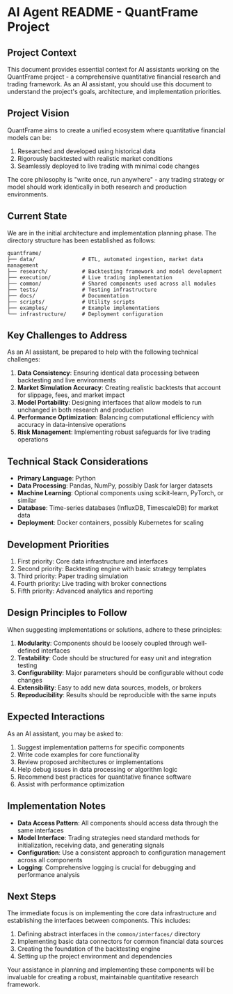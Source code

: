 # AI Agent README - QuantFrame Project

## Project Context

This document provides essential context for AI assistants working on the QuantFrame project - a comprehensive quantitative financial research and trading framework. As an AI assistant, you should use this document to understand the project's goals, architecture, and implementation priorities.

## Project Vision

QuantFrame aims to create a unified ecosystem where quantitative financial models can be:

1. Researched and developed using historical data
2. Rigorously backtested with realistic market conditions
3. Seamlessly deployed to live trading with minimal code changes

The core philosophy is "write once, run anywhere" - any trading strategy or model should work identically in both research and production environments.

## Current State

We are in the initial architecture and implementation planning phase. The directory structure has been established as follows:

```
quantframe/
├── data/               # ETL, automated ingestion, market data management
├── research/           # Backtesting framework and model development
├── execution/          # Live trading implementation
├── common/             # Shared components used across all modules
├── tests/              # Testing infrastructure
├── docs/               # Documentation
├── scripts/            # Utility scripts
├── examples/           # Example implementations
└── infrastructure/     # Deployment configuration
```

## Key Challenges to Address

As an AI assistant, be prepared to help with the following technical challenges:

1. **Data Consistency**: Ensuring identical data processing between backtesting and live environments
2. **Market Simulation Accuracy**: Creating realistic backtests that account for slippage, fees, and market impact
3. **Model Portability**: Designing interfaces that allow models to run unchanged in both research and production
4. **Performance Optimization**: Balancing computational efficiency with accuracy in data-intensive operations
5. **Risk Management**: Implementing robust safeguards for live trading operations

## Technical Stack Considerations

- **Primary Language**: Python
- **Data Processing**: Pandas, NumPy, possibly Dask for larger datasets
- **Machine Learning**: Optional components using scikit-learn, PyTorch, or similar
- **Database**: Time-series databases (InfluxDB, TimescaleDB) for market data
- **Deployment**: Docker containers, possibly Kubernetes for scaling

## Development Priorities

1. First priority: Core data infrastructure and interfaces
2. Second priority: Backtesting engine with basic strategy templates
3. Third priority: Paper trading simulation
4. Fourth priority: Live trading with broker connections
5. Fifth priority: Advanced analytics and reporting

## Design Principles to Follow

When suggesting implementations or solutions, adhere to these principles:

1. **Modularity**: Components should be loosely coupled through well-defined interfaces
2. **Testability**: Code should be structured for easy unit and integration testing
3. **Configurability**: Major parameters should be configurable without code changes
4. **Extensibility**: Easy to add new data sources, models, or brokers
5. **Reproducibility**: Results should be reproducible with the same inputs

## Expected Interactions

As an AI assistant, you may be asked to:

1. Suggest implementation patterns for specific components
2. Write code examples for core functionality
3. Review proposed architectures or implementations
4. Help debug issues in data processing or algorithm logic
5. Recommend best practices for quantitative finance software
6. Assist with performance optimization

## Implementation Notes

- **Data Access Pattern**: All components should access data through the same interfaces
- **Model Interface**: Trading strategies need standard methods for initialization, receiving data, and generating signals
- **Configuration**: Use a consistent approach to configuration management across all components
- **Logging**: Comprehensive logging is crucial for debugging and performance analysis

## Next Steps

The immediate focus is on implementing the core data infrastructure and establishing the interfaces between components. This includes:

1. Defining abstract interfaces in the `common/interfaces/` directory
2. Implementing basic data connectors for common financial data sources
3. Creating the foundation of the backtesting engine
4. Setting up the project environment and dependencies

Your assistance in planning and implementing these components will be invaluable for creating a robust, maintainable quantitative research framework.
